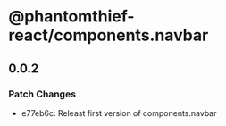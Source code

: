 # @phantomthief-react/components.navbar

## 0.0.2

### Patch Changes

- e77eb6c: Releast first version of components.navbar
